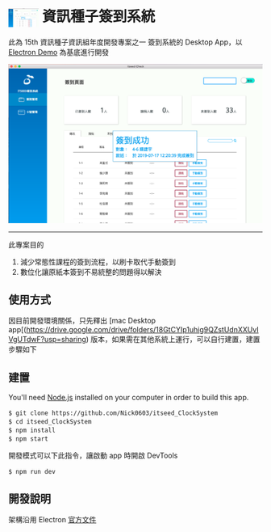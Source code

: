 # <img src="https://github.com/Nick0603/itseed_ClockSystem/blob/master/docs/screenshot.png?raw=true" width="60px" align="center" alt="system screenshot"> 資訊種子簽到系統


此為 15th 資訊種子資訊組年度開發專案之一 簽到系統的 Desktop App，以 [Electron Demo](https://github.com/electron/electron-api-demos) 為基底進行開發 

![Sysytem Screenshots](https://github.com/Nick0603/itseed_ClockSystem/blob/master/docs/screenshot.png?raw=true)

---

此專案目的
1. 減少常態性課程的簽到流程，以刷卡取代手動簽到
2. 數位化讓原紙本簽到不易統整的問題得以解決

## 使用方式

因目前開發環境關係，只先釋出 [mac Desktop app[(https://drive.google.com/drive/folders/18GtCYIp1uhig9QZstUdnXXUvIVgUTdwF?usp=sharing) 版本，如果需在其他系統上運行，可以自行建置，建置步驟如下

## 建置

You'll need [Node.js](https://nodejs.org) installed on your computer in order to build this app.

```bash
$ git clone https://github.com/Nick0603/itseed_ClockSystem
$ cd itseed_ClockSystem
$ npm install
$ npm start
```

開發模式可以下此指令，讓啟動 app 時開啟 DevTools

```bash
$ npm run dev
```

## 開發說明

架構沿用 Electron [官方文件](docs.md)
